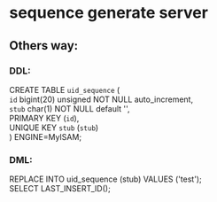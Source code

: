 # sequence generate server

## Others way:
### DDL:
CREATE TABLE `uid_sequence` (  
  `id` bigint(20) unsigned NOT NULL auto_increment,  
  `stub` char(1) NOT NULL default '',  
  PRIMARY KEY  (`id`),  
  UNIQUE KEY `stub` (`stub`)  
) ENGINE=MyISAM;

### DML:
REPLACE INTO uid_sequence (stub) VALUES ('test');  
SELECT LAST_INSERT_ID();
